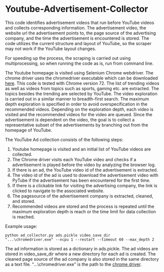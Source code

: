 # Youtube-Advertisement-Collector
This code identifies advertisement videos that run before YouTube videos  and collects corresponding information. The advertisement video, the website url the advertisement points to, the page source of the advertising company, and the time the advertisement is encountered is stored. The code utilizes the current structure and layout of YouTube, so the scraper may not work if the YouTube layout changes.

For speeding up the process, the scraping is carried out using multiprocessing, so when running the code as is, run from command line.

The Youtube homepage is visited using Selenium Chrome webdriver. The chrome driver uses the chromedriver executable which can be downloaded [here](http://chromedriver.chromium.org/downloads). This code is tested with Chrome version 72. The list of trending videos as well as videos from topics such as sports, gaming etc. are extracted. The topics besides the trending are selected by YouTube. The video exploration is carried out in a similar manner to breadth-first search. The maximum depth exploration is specified in order to avoid overspecification in the recommended videos. Depending on the exploration depth, each video is visited and the recommended videos for the video are queued. Since the advertisement is dependent on the video, the goal is to collect a representative subset of the advertisements by branching out from the homepage of YouTube.

The YouTube Ad collection consists of the following steps:
1. Youtube homepage is visited and an initial list of YouTube videos are collected.
2. The Chrome driver visits each YouTube video and checks if a advertisement is played before the video by analyzing the browser log.
3. If there is an ad, the YouTube video id of the advertisement is extracted.
4. The video id of the ad is used to download the advertisement video with PyTube if the advertisement has been encountered for the first time.
5. If there is a clickable link for visiting the advertising company, the link is clicked to navigate to the associated website.
6. The pagesource of the advertisement company is extracted, cleaned, and stored.
7. Recommended videos are stored and the process is repeated until the maximum exploration depth is reach or the time limit for data collection is reached.

Example usage:
	
	python ad_collector.py ads.pickle video_save_dir "...\chromedriver.exe" --ncpu 1 --restart --timeout 60 --max_depth 2

The ad information is stored as a dictionary in ads.pickle. The ad videos are stored in video_save_dir where a new directory for each ad is created. The cleaned page source of the ad company is also stored in the same directory as a text file. "...\chromedriver.exe" is the path to the [chrome driver](http://chromedriver.chromium.org/downloads).

